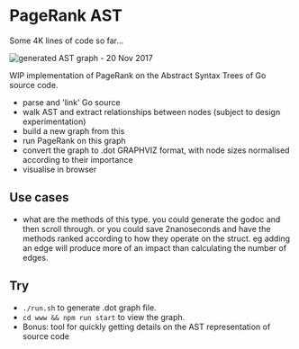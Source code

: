 PageRank AST
============

Some 4K lines of code so far...

![generated AST graph - 20 Nov 2017](https://i.imgur.com/SgXxWeX.png)

WIP implementation of PageRank on the Abstract Syntax Trees of Go source code.

 - parse and 'link' Go source
 - walk AST and extract relationships between nodes (subject to design experimentation)
 - build a new graph from this
 - run PageRank on this graph
 - convert the graph to .dot GRAPHVIZ format, with node sizes normalised according to their importance
 - visualise in browser

## Use cases
 - what are the methods of this type. you could generate the godoc and then scroll through. or you could save 2nanoseconds and have the methods ranked according to how they operate on the struct. eg adding an edge will produce more of an impact than calculating the number of edges. 

## Try
 - `./run.sh` to generate .dot graph file.
 - `cd www && npm run start` to view the graph.
 - Bonus: tool for quickly getting details on the AST representation of source code